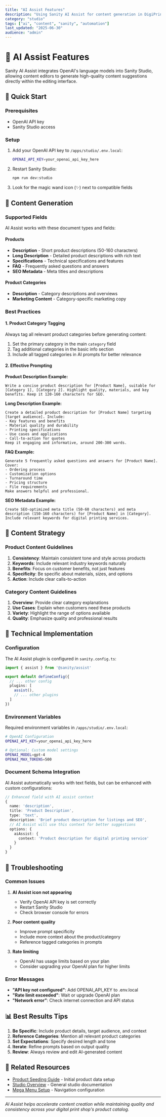 ```yaml
---
title: "AI Assist Features"
description: "Using Sanity AI Assist for content generation in DigiPrintPlus Studio"
category: "studio"
tags: ["ai", "content", "sanity", "automation"]
last_updated: "2025-06-30"
audience: "admin"
---
```


# 🤖 AI Assist Features

Sanity AI Assist integrates OpenAI's language models into Sanity Studio, allowing content editors to generate high-quality content suggestions directly within the editing interface.

## 🚀 Quick Start

### Prerequisites
- OpenAI API key
- Sanity Studio access

### Setup
1. Add your OpenAI API key to `/apps/studio/.env.local`:
   ```bash
   OPENAI_API_KEY=your_openai_api_key_here
   ```

2. Restart Sanity Studio:
   ```bash
   npm run dev:studio
   ```

3. Look for the magic wand icon (✨) next to compatible fields

## 📝 Content Generation

### Supported Fields
AI Assist works with these document types and fields:

#### Products
- **Description** - Short product descriptions (50-160 characters)
- **Long Description** - Detailed product descriptions with rich text
- **Specifications** - Technical specifications and features
- **FAQ** - Frequently asked questions and answers
- **SEO Metadata** - Meta titles and descriptions

#### Product Categories
- **Description** - Category descriptions and overviews
- **Marketing Content** - Category-specific marketing copy

### Best Practices

#### 1. Product Category Tagging
Always tag all relevant product categories before generating content:

1. Set the primary category in the main `category` field
2. Tag additional categories in the basic info section
3. Include all tagged categories in AI prompts for better relevance

#### 2. Effective Prompting

**Product Description Example:**
```
Write a concise product description for [Product Name], suitable for [Category 1], [Category 2]. Highlight quality, materials, and key benefits. Keep it 120-160 characters for SEO.
```

**Long Description Example:**
```
Create a detailed product description for [Product Name] targeting [target audience]. Include:
- Key features and benefits
- Material quality and durability
- Printing specifications
- Use cases and applications
- Call-to-action for quotes
Keep it engaging and informative, around 200-300 words.
```

**FAQ Example:**
```
Generate 5 frequently asked questions and answers for [Product Name]. Cover:
- Ordering process
- Customization options
- Turnaround time
- Pricing structure
- File requirements
Make answers helpful and professional.
```

**SEO Metadata Example:**
```
Create SEO-optimized meta title (50-60 characters) and meta description (150-160 characters) for [Product Name] in [Category]. Include relevant keywords for digital printing services.
```

## 🎯 Content Strategy

### Product Content Guidelines

1. **Consistency**: Maintain consistent tone and style across products
2. **Keywords**: Include relevant industry keywords naturally
3. **Benefits**: Focus on customer benefits, not just features
4. **Specificity**: Be specific about materials, sizes, and options
5. **Action**: Include clear calls-to-action

### Category Content Guidelines

1. **Overview**: Provide clear category explanations
2. **Use Cases**: Explain when customers need these products
3. **Variety**: Highlight the range of options available
4. **Quality**: Emphasize quality and professional results

## 🔧 Technical Implementation

### Configuration
The AI Assist plugin is configured in `sanity.config.ts`:

```typescript
import { assist } from '@sanity/assist'

export default defineConfig({
  // ... other config
  plugins: [
    assist(),
    // ... other plugins
  ]
})
```

### Environment Variables
Required environment variables in `/apps/studio/.env.local`:

```bash
# OpenAI Configuration
OPENAI_API_KEY=your_openai_api_key_here

# Optional: Custom model settings
OPENAI_MODEL=gpt-4
OPENAI_MAX_TOKENS=500
```

### Document Schema Integration
AI Assist automatically works with text fields, but can be enhanced with custom configurations:

```typescript
// Enhanced field with AI assist context
{
  name: 'description',
  title: 'Product Description',
  type: 'text',
  description: 'Brief product description for listings and SEO',
  // AI Assist will use this context for better suggestions
  options: {
    aiAssist: {
      context: 'Product description for digital printing service'
    }
  }
}
```

## 🚨 Troubleshooting

### Common Issues

1. **AI Assist icon not appearing**
   - Verify OpenAI API key is set correctly
   - Restart Sanity Studio
   - Check browser console for errors

2. **Poor content quality**
   - Improve prompt specificity
   - Include more context about the product/category
   - Reference tagged categories in prompts

3. **Rate limiting**
   - OpenAI has usage limits based on your plan
   - Consider upgrading your OpenAI plan for higher limits

### Error Messages

- **"API key not configured"**: Add OPENAI_API_KEY to .env.local
- **"Rate limit exceeded"**: Wait or upgrade OpenAI plan
- **"Network error"**: Check internet connection and API status

## 📊 Best Results Tips

1. **Be Specific**: Include product details, target audience, and context
2. **Reference Categories**: Mention all relevant product categories
3. **Set Expectations**: Specify desired length and tone
4. **Iterate**: Refine prompts based on output quality
5. **Review**: Always review and edit AI-generated content

## 🔗 Related Resources

- [Product Seeding Guide](product-seeding.md) - Initial product data setup
- [Studio Overview](README.md) - General studio documentation
- [Mega Menu Setup](mega-menu-setup.md) - Navigation configuration

---

*AI Assist helps accelerate content creation while maintaining quality and consistency across your digital print shop's product catalog.*
